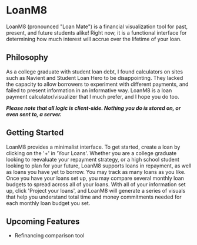 # LoanM8
LoanM8 (pronounced "Loan Mate") is a financial visualization tool for past, present, and future students alike!
Right now, it is a functional interface for determining how much interest will accrue
over the lifetime of your loan.

## Philosophy
As a college graduate with student loan debt, I found calculators on sites such as Navient and Student Loan Hero to be disappointing. They lacked the capacity to allow borrowers to experiment with different payments, and failed to present information in an informative way. LoanM8 is a loan payment calculator/visualizer that I much prefer, and I hope you do too.

***Please note that all logic is client-side. Nothing you do is stored on, or even sent to, a server.***

## Getting Started
LoanM8 provides a minimalist interface. To get started, create a loan by clicking on the '+' in 'Your Loans'. Whether you are a college graduate looking to reevaluate your repayment strategy, or a high school student looking to plan for your future, LoanM8 supports loans in repayment, as well as loans you have yet to borrow. You may track as many loans as you like. Once you have your loans set up, you may compare several monthly loan budgets to spread across all of your loans. With all of your information set up, click 'Project your loans', and LoanM8 will generate a series of visuals that help you understand total time and money commitments needed for each monthly loan budget you set.

## Upcoming Features
- Refinancing comparison tool
